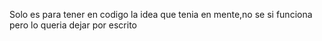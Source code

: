 Solo es para tener en codigo la idea que tenia en mente,no se si funciona pero lo queria dejar por escrito
